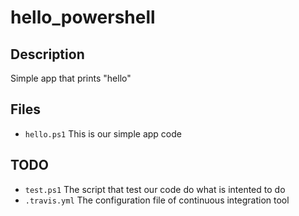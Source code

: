# hello_powershell

## Description ###
Simple app that prints "hello" 

## Files ###
- `hello.ps1` This is our simple app code

## TODO

- `test.ps1` The script that test our code do what is intented to do
- `.travis.yml` The configuration file of continuous integration tool
